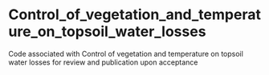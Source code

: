 # Control_of_vegetation_and_temperature_on_topsoil_water_losses
Code associated with Control of vegetation and temperature on topsoil water losses for review and publication upon acceptance

